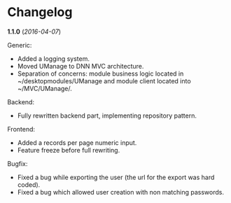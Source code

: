 Changelog
=========

**1.1.0** (*2016-04-07*)

Generic:

* Added a logging system.
* Moved UManage to DNN MVC architecture.
* Separation of concerns: module business logic located in ~/desktopmodules/UManage
  and module client located into ~/MVC/UManage/.

Backend:

* Fully rewritten backend part, implementing repository pattern.

Frontend:

* Added a records per page numeric input.
* Feature freeze before full rewriting.

Bugfix:

* Fixed a bug while exporting the user (the url for the export was hard coded).
* Fixed a bug which allowed user creation with non matching passwords.
